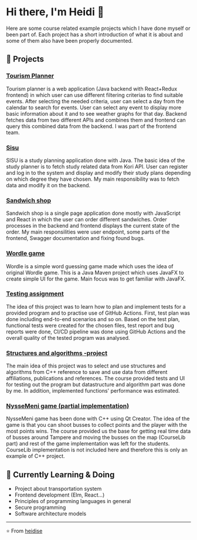 # Hi there, I'm Heidi 👋

Here are some course related example projects which I have done myself or been part of. Each project has a short introduction of what it is about and some of them also have been properly documented.

## 🚀 Projects

### [Tourism Planner](https://github.com/heidise/tourism_planner)
Tourism planner is a web application (Java backend with React+Redux frontend) in which user can use different filtering criterias to find suitable events. After selecting the needed criteria, user can select a day from the calendar to search for events. 
User can select any event to display more basic information about it and to see weather graphs for that day. 
Backend fetches data from two different APIs and combines them and frontend can query this combined data from the backend. I was part of the frontend team.

### [Sisu](https://github.com/heidise/Sisu)
SISU is a study planning application done with Java. The basic idea of the study planner is to fetch study related data from Kori API. 
User can register and log in to the system and display and modify their study plans depending on which degree they have chosen.
My main responsibility was to fetch data and modify it on the backend.

### [Sandwich shop](https://github.com/heidise/sandwich_shop)
Sandwich shop is a single page application done mostly with JavaScript and React in which the user can order different sandwiches. Order processes in the backend and frontend displays the current state of the order.
My main responsilities were user endpoint, some parts of the frontend, Swagger documentation and fixing found bugs.

### [Wordle game](https://github.com/heidise/wordle)
Wordle is a simple word guessing game made which uses the idea of original Wordle game. This is a Java Maven project which uses JavaFX to create simple UI for the game. Main focus was to get familiar with JavaFX.

### [Testing assignment](https://github.com/heidise/testing_assignment)
The idea of this project was to learn how to plan and implement tests for a provided program and to practise use of GitHub Actions. First, test plan was done including end-to-end scenarios and so on. Based on the test plan, functional tests were created for the chosen files, test report and bug reports were done, CI/CD pipeline was done using GitHub Actions and the overall quality of the tested program was analysed.

### [Structures and algorithms -project](https://github.com/heidise/structures_and_algorithms)
The main idea of this project was to select and use structures and algorithms from C++ reference to save and use data from different affiliations, publications and references. The course provided tests and UI for testing out the program but datastructure and algorithm part was done by me. In addition, implemented functions' performance was estimated.

### [NysseMeni game (partial implementation)](https://github.com/heidise/Nyssemeni_game)
NysseMeni game has been done with C++ using Qt Creator. The idea of the game is that you can shoot busses to collect points and the player with the most points wins. 
The course provided us the base for getting real time data of busses around Tampere and moving the busses on the map (CourseLib part) and rest of the game implementation was left for the students. CourseLib implementation is not included here and therefore this is only an example of C++ project.

## 🌱 Currently Learning & Doing

- Project about transportation system
- Frontend development (Elm, React...)
- Principles of programming languages in general
- Secure programming
- Software architecture models
---

⭐️ From [heidise](https://github.com/heidise)
<!---
heidise/heidise is a ✨ special ✨ repository because its `README.md` (this file) appears on your GitHub profile.
You can click the Preview link to take a look at your changes.
--->
